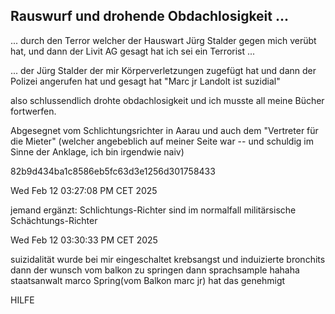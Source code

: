 ## Rauswurf und drohende Obdachlosigkeit ...

... durch den Terror welcher der Hauswart Jürg Stalder gegen mich verübt hat, und dann der Livit AG gesagt hat ich sei ein Terrorist ...

... der Jürg Stalder der mir Körperverletzungen zugefügt hat und dann der Polizei angerufen hat und gesagt hat "Marc jr Landolt ist suzidial"

also schlussendlich drohte obdachlosigkeit und ich musste all meine Bücher fortwerfen.

Abgesegnet vom Schlichtungsrichter in Aarau und auch dem "Vertreter für die Mieter" (welcher angebeblich auf meiner Seite war -- und schuldig im Sinne der Anklage, ich bin irgendwie naiv)


82b9d434ba1c8586eb5fc63d3e1256d301758433

Wed Feb 12 03:27:08 PM CET 2025

jemand ergänzt: Schlichtungs-Richter sind im normalfall militärsische Schächtungs-Richter


Wed Feb 12 03:30:33 PM CET 2025

suizidalität wurde bei mir eingeschaltet
krebsangst und induizierte bronchits 
dann der wunsch vom balkon zu springen
dann sprachsample hahaha staatsanwalt marco Spring(vom Balkon marc jr) hat das genehmigt

HILFE


